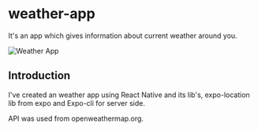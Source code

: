 # weather-app
It's an app which gives information about current weather around you.

![Weather App](https://i.ibb.co/RScL1T3/weather-app.jpg)


## Introduction
I've created an weather app using React Native and its lib's, expo-location lib from expo and Expo-cli for server side.

API was used from openweathermap.org.




